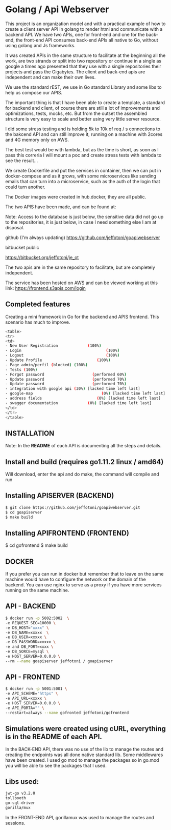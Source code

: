 # Golang / Api Webserver

This project is an organization model and with a practical example of how to create a client server API in golang to render html and communicate with a backend API.
We have two APIs, one for front-end and one for the back-end, the front-end API consumes back-end APIs all native to Go, without using golang and Js frameworks.

It was created APIs in the same structure to facilitate at the beginning all the work, are two strands or split into two repository or continue in a single as google a times ago presented that they use with a single repositories their projects and pass the Gigabytes. The client and back-end apis are independent and can make their own lives. 

We use the standard rEST, we use in Go standard Library and some libs to help us compose our APIS. 

The important thing is that I have been able to create a template, a standard for backend and client, of course there are still a lot of improvements and optimizations, tests, mocks, etc. But from the outset the assembled structure is very easy to scale and better using very little server resource. 

I did some stress testing and is holding 5k to 10k of req / s connections to the bakcend API and can still improve it, running on a machine with 2cores and 4G memory only on AWS. 

The best test would be with lambda, but as the time is short, as soon as I pass this correria I will mount a poc and create stress tests with lambda to see the result...

We create Dockerfile and put the services in container, then we can put in docker-compose and as it grows, with some microservices like sending emails that can turn into a microservice, such as the auth of the login that could turn another.

The Docker images were created in hub.docker, they are all public.

The two APIS have been made, and can be found at:

Note: Access to the database is just below, the sensitive data did not go up to
the repositories, it is just below, in case I need something else I am at disposal.

github (I'm always updating)
https://github.com/jeffotoni/goapiwebserver

bitbucket public

https://bitbucket.org/jeffotoni/je_ot

The two apis are in the same repository to facilitate, but are completely independent.

The service has been hosted on AWS and can be viewed working at this link: https://frontend.s3apis.com/login

## Completed features

Creating a mini framework in Go for the backend and APIS frontend.
This scenario has much to improve.
```bash
<table>
<tr>
<td>
- New User Registration 			(100%)
- Login 							        (100%)
- Logout 							        (100%)
- Update Profile 					    (100%)
- Page admin/perfil (blocked) (100%)
- Tests (100%)
- Forgot password 					  (performed 60%)
- Update password 					  (performed 70%)
- Update password 					  (performed 70%)
- integration with google api (30%) [lacked time left last]
- google-map 						      (0%) [lacked time left last]
- address fields 					    (0%) [lacked time left last]
- swagger documentation 			(0%) [lacked time left last]
</td>
</tr>
</table>
```

## INSTALLATION
Note: In the **README** of each API is documenting all the steps and details.

## Install and build (requires go1.11.2 linux / amd64)
Will download, enter the api and do make, the command will compile and run

## Installing APISERVER (BACKEND)

```bash
$ git clone https://github.com/jeffotoni/goapiwebserver.git
$ cd goapiserver
$ make build
```
## Installing APIFRONTEND (FRONTEND)
$ cd gofrontend
$ make build

## DOCKER
If you prefer you can run in docker but remember that to leave on the same machine would 
have to configure the network or the domain of the backend.
You can use nginx to serve as a proxy if you have more services running on the same machine.

## API - BACKEND

```bash
$ docker run -p 5002:5002  \
-e REQUEST_SEC=10000 \
-e DB_HOST="xxxx" \
-e DB_NAME=xxxxx  \
-e DB_USER=xxxxx \
-e DB_PASSWORD=xxxxx \
-e and DB_PORT=xxxx \
-e DB_SORCE=mysql \
-e HOST_SERVER=0.0.0.0 \
--rm --name goapiserver jeffotoni / goapiserver
```

## API - FRONTEND

```bash
$ docker run -p 5001:5001 \
-e API_SCHEME="https" \
-e API_URL=xxxxx \
-e HOST_SERVER=0.0.0.0 \
-e API_PORTA="" \
--restart=always --name gofronted jeffotoni/gofrontend
```

## Simulations were created using cURL, everything is in the README of each API.

In the BACK-END API, there was no use of the lib to manage
the routes and creating the endpoints was all done native standard lib.
Some middlewares have been created.
I used go mod to manage the packages so in go.mod you will be able to see
the packages that I used.

## Libs used:

```bash
jwt-go v3.2.0
tollbooth
go-sql-driver
gorilla/mux
```

In the FRONT-END API, gorillamux was used to manage the routes and sessions.
